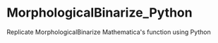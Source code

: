 # MorphologicalBinarize_Python
Replicate MorphologicalBinarize Mathematica's function using Python 
